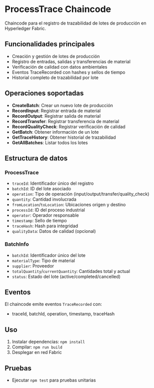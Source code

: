 # ProcessTrace Chaincode

Chaincode para el registro de trazabilidad de lotes de producción en Hyperledger Fabric.

## Funcionalidades principales
- Creación y gestión de lotes de producción
- Registro de entradas, salidas y transferencias de material
- Verificación de calidad con datos ambientales
- Eventos TraceRecorded con hashes y sellos de tiempo
- Historial completo de trazabilidad por lote

## Operaciones soportadas
- **CreateBatch**: Crear un nuevo lote de producción
- **RecordInput**: Registrar entrada de material
- **RecordOutput**: Registrar salida de material
- **RecordTransfer**: Registrar transferencia de material
- **RecordQualityCheck**: Registrar verificación de calidad
- **GetBatch**: Obtener información de un lote
- **GetTraceHistory**: Obtener historial de trazabilidad
- **GetAllBatches**: Listar todos los lotes

## Estructura de datos
### ProcessTrace
- `traceId`: Identificador único del registro
- `batchId`: ID del lote asociado
- `operation`: Tipo de operación (input/output/transfer/quality_check)
- `quantity`: Cantidad involucrada
- `fromLocation`/`toLocation`: Ubicaciones origen y destino
- `processId`: ID del proceso industrial
- `operator`: Operador responsable
- `timestamp`: Sello de tiempo
- `traceHash`: Hash para integridad
- `qualityData`: Datos de calidad (opcional)

### BatchInfo
- `batchId`: Identificador único del lote
- `materialType`: Tipo de material
- `supplier`: Proveedor
- `totalQuantity`/`currentQuantity`: Cantidades total y actual
- `status`: Estado del lote (active/completed/cancelled)

## Eventos
El chaincode emite eventos `TraceRecorded` con:
- traceId, batchId, operation, timestamp, traceHash

## Uso
1. Instalar dependencias: `npm install`
2. Compilar: `npm run build`
3. Desplegar en red Fabric

## Pruebas
- Ejecutar `npm test` para pruebas unitarias 
